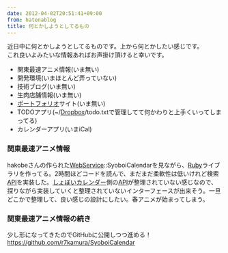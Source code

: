```yaml
---
date: 2012-04-02T20:51:41+09:00
from: hatenablog
title: 何とかしようとしてるもの
---
```


<p>近日中に何とかしようとしてるものです。上から何とかしたい感じです。<br />
これ良いよみたいな情報あればお声掛け頂けると幸いです。</p>

<ul>
<li>関東最速アニメ情報(いま無い)</li>
<li>開発環境(いまほとんど弄っていない)</li>
<li>技術ブログ(いま無い)</li>
<li>生肉店舗情報(いま無い)</li>
<li><a class="keyword" href="http://d.hatena.ne.jp/keyword/%A5%DD%A1%BC%A5%C8%A5%D5%A5%A9%A5%EA%A5%AA">ポートフォリオ</a>サイト(いま無い)</li>
<li>TODOアプリ(~/<a class="keyword" href="http://d.hatena.ne.jp/keyword/Dropbox">Dropbox</a>/todo.txtで管理してて何かわりと上手くいってしまってる)</li>
<li>カレンダーアプリ(いまiCal)</li>
</ul>
<div class="section">
    <h3>関東最速アニメ情報</h3>
    <p>hakobeさんの作られた<a class="keyword" href="http://d.hatena.ne.jp/keyword/WebService">WebService</a>::SyoboiCalendarを見ながら、<a class="keyword" href="http://d.hatena.ne.jp/keyword/Ruby">Ruby</a>ライブラリを作ってる。2時間ほどコードを読んで、まだまだ柔軟性は低いけれど検索<a class="keyword" href="http://d.hatena.ne.jp/keyword/API">API</a>を実装した。<a class="keyword" href="http://d.hatena.ne.jp/keyword/%A4%B7%A4%E7%A4%DC%A4%A4%A5%AB%A5%EC%A5%F3%A5%C0%A1%BC">しょぼいカレンダー</a>側の<a class="keyword" href="http://d.hatena.ne.jp/keyword/API">API</a>が整理されていない感じなので、探りながら実装していくと整理されていないインターフェースが出来そう。一旦どこかで整理して、良い感じの設計にしたい。春アニメが始まってしまう。</p>

</div>
<div class="section">
    <h3>関東最速アニメ情報の続き</h3>
    <p>少し形になってきたのでGitHubに公開しつつ進める！<br />
<a href="https://github.com/r7kamura/SyoboiCalendar">https://github.com/r7kamura/SyoboiCalendar</a></p>

</div>
